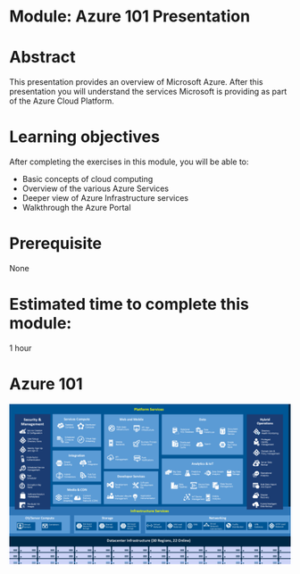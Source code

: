 # Module: Azure 101 Presentation

# Abstract

This presentation provides an overview of Microsoft Azure. After this presentation you will understand the services Microsoft is providing as part of the Azure Cloud Platform. 

# Learning objectives
After completing the exercises in this module, you will be able to:
* Basic concepts of cloud computing
* Overview of the various Azure Services
* Deeper view of Azure Infrastructure services
* Walkthrough the Azure Portal

# Prerequisite 
None

# Estimated time to complete this module:
1 hour

# Azure 101

![Screenshot](../../images/AzureServicesDiagram.png)